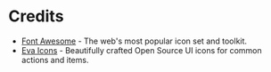 # Credits

* [Font Awesome](https://fontawesome.com/) - The web's most popular icon set and toolkit.
* [Eva Icons](https://akveo.github.io/eva-icons) - Beautifully crafted Open Source UI icons for common actions and items.